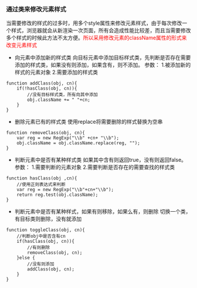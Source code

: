 ### 通过类来修改元素样式
当需要修改的样式的过多时，用多个style属性来修改元素样式，由于每次修改一个样式，浏览器就会从新渲染一次页面，所有会造成性能比较差，而且当需要修改多个样式的时候此方法不太方便。<font color="red">所以采用修改元素的className属性的形式来改变元素样式</font>
* 向元素中添加新的样式类
向目标元素中添加目标样式类，先判断是否存在需要添加的样式类，如果没有则添加，如果含有，则不添加。
参数：
    1.被添加新的样式的元素对象
    2.需要添加的样式类
```
function addClass(obj, cn){
    if(!hasClass(obj, cn)){
        //没有目标样式类，所有向其中添加
        obj.className += " "+cn;
    }
}
```
* 删除元素已有的样式类
使用replace将需要删除的样式替换为空串
```
function removeClass(obj, cn){
    var reg = new RegExp("\\b" +cn+ "\\b");
    obj.className = obj.className.replace(reg, "");
}
```
* 判断元素中是否有某种样式类
如果其中含有则返回true，没有则返回false。
参数：
    1.需要判断的元素对象
    2.需要判断是否存在的需要查找的样式类
```
function hasClass(obj ,cn){
    //使用正则表达式来判断
    var reg = new RegExp("\\b"+cn+"\\b");
    return reg.test(obj.className);
}
```
* 判断元素中是否有某种样式，如果有则移除，如果么有，则删除
切换一个类，有目标类则删除，没有就添加
```
function toggleClass(obj, cn){
    //判断obj中是否含有cn
    if(hasClass(obj, cn)){
        //有则删除
        removeClass(obj, cn);
    }else {
        //没有则添加
        addClass(obj, cn);
    }
}
```
